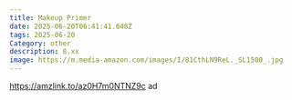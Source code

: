 ```yaml
---
title: Makeup Primer
date: 2025-06-20T06:41:41.648Z
tags: 2025-06-20
Category: other
description: 8.xx
image: https://m.media-amazon.com/images/I/81CthLN9ReL._SL1500_.jpg
---
```

https://amzlink.to/az0H7m0NTNZ9c  ad